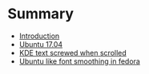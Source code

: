 # Summary

* [Introduction](README.md)
* [Ubuntu 17.04](ubuntu-17.04.md)
* [KDE text screwed when scrolled](kde-text-screwed-when-scrolled.md)
* [Ubuntu like font smoothing in fedora](fedora-font-smoothing-like-ubuntu.md)

